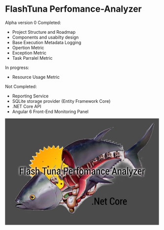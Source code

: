 # FlashTuna Perfomance-Analyzer

Alpha version 0
Completed:
* Project Structure and Roadmap
* Components and usabilty design
* Base Execution Metadata Logging
* Opertion Metric
* Exception Metric
* Task Parralel Metric

In progress:
* Resource Usage Metric

Not Completed:
* Reporting Service
* SQLite storage provider (Entity Framework Core)
* .NET Core API
* Angular 6 Front-End Monitoring Panel


![logo](Tuna.jpg?raw=true "Title")
